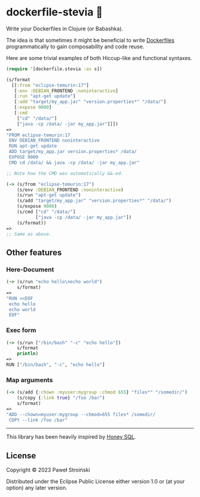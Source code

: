 # dockerfile-stevia 🍃

Write your Dockerfiles in Clojure (or Babashka).

The idea is that sometimes it might be beneficial to
write [Dockerfiles](https://docs.docker.com/engine/reference/builder/) programmatically to gain composability and code
reuse.

Here are some trivial examples of both Hiccup-like and functional syntaxes.

```clojure
(require '[dockerfile.stevia :as s])

(s/format
  [[:from "eclipse-temurin:17"]
   [:env :DEBIAN_FRONTEND :noninteractive]
   [:run "apt-get update"]
   [:add "target/my_app.jar" "version.properties*" "/data/"]
   [:expose 9000]
   [:cmd
    ["cd" "/data/"]
    ["java -cp /data/ -jar my_app.jar"]]])
=>
"FROM eclipse-temurin:17
 ENV DEBIAN_FRONTEND noninteractive
 RUN apt-get update
 ADD target/my_app.jar version.properties* /data/
 EXPOSE 9000
 CMD cd /data/ && java -cp /data/ -jar my_app.jar"

;; Note how the CMD was automatically &&-ed. 

(-> (s/from "eclipse-temurin:17")
    (s/env :DEBIAN_FRONTEND :noninteractive)
    (s/run "apt-get update")
    (s/add "target/my_app.jar" "version.properties*" "/data/")
    (s/expose 9000)
    (s/cmd ["cd" "/data/"]
           ["java -cp /data/ -jar my_app.jar"])
    (s/format))
=>
;; Same as above.
```

## Other features

### Here-Document

```clojure
(-> (s/run "echo hello\necho world")
    s/format)
=>
"RUN <<EOF
 echo hello
 echo world
 EOF"
```

### Exec form

```clojure
(-> (s/run ["/bin/bash" "-c" "echo hello"])
    s/format
    println)
=>
RUN ["/bin/bash", "-c", "echo hello"]
```

### Map arguments

```clojure
(-> (s/add {:chown :myuser:mygroup :chmod 655} "files*" "/somedir/")
    (s/copy {:link true} "/foo /bar")
    s/format)
=>
"ADD --chown=myuser:mygroup --chmod=655 files* /somedir/
 COPY --link /foo /bar"
 ```

---

This library has been heavily inspired by [Honey SQL](https://github.com/seancorfield/honeysql).

## License

Copyright © 2023 Paweł Stroiński

Distributed under the Eclipse Public License either version 1.0 or (at
your option) any later version.
